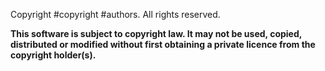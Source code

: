 <!--
 Copyright.md

 This source file is part of the Workspace open source project.
 Diese Quelldatei ist Teil des qeulloffenen Arbeitsbereich‐Projekt.
 https://github.com/SDGGiesbrecht/Workspace#workspace

 Copyright ©2017–2020 Jeremy David Giesbrecht and the Workspace project contributors.
 Urheberrecht ©2017–2020 Jeremy David Giesbrecht und die Mitwirkenden des Arbeitsbereich‐Projekts.

 Soli Deo gloria.

 Licensed under the Apache Licence, Version 2.0.
 See http://www.apache.org/licenses/LICENSE-2.0 for licence information.
 -->

Copyright #copyright #authors. All rights reserved.

**This software is subject to copyright law. It may not be used, copied, distributed or modified without first obtaining a private licence from the copyright holder(s).**
